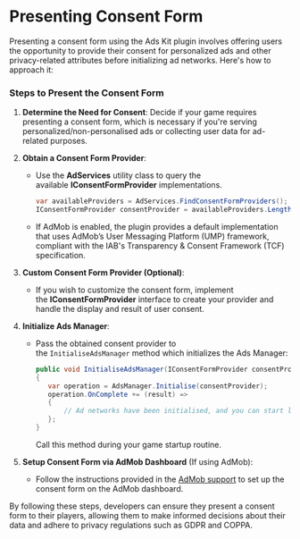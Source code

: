 # Presenting Consent Form

Presenting a consent form using the Ads Kit plugin involves offering users the opportunity to provide their consent for personalized ads and other privacy-related attributes before initializing ad networks. Here's how to approach it:

### Steps to Present the Consent Form

1. **Determine the Need for Consent**: Decide if your game requires presenting a consent form, which is necessary if you're serving personalized/non-personalised ads or collecting user data for ad-related purposes.

2. **Obtain a Consent Form Provider**:
   
   - Use the **AdServices** utility class to query the available **IConsentFormProvider** implementations. 
     
     ```csharp
     var availableProviders = AdServices.FindConsentFormProviders();
     IConsentFormProvider consentProvider = availableProviders.Length > 0 ? availableProviders[0] : null;
     ```
   
   - If AdMob is enabled, the plugin provides a default implementation that uses AdMob’s User Messaging Platform (UMP) framework, compliant with the IAB's Transparency & Consent Framework (TCF) specification.

3. **Custom Consent Form Provider (Optional)**:
   
   - If you wish to customize the consent form, implement the **IConsentFormProvider** interface to create your provider and handle the display and result of user consent.

4. **Initialize Ads Manager**:
   
   - Pass the obtained consent provider to the `InitialiseAdsManager` method which initializes the Ads Manager:
     
     ```csharp
     public void InitialiseAdsManager(IConsentFormProvider consentProvider)
     {
        var operation = AdsManager.Initialise(consentProvider);
        operation.OnComplete += (result) =>
        {
            // Ad networks have been initialised, and you can start loading/showing ads
        };
     }
     ```
     
     Call this method during your game startup routine.

5. **Setup Consent Form via AdMob Dashboard** (If using AdMob):
   
   - Follow the instructions provided in the [AdMob support](https://support.google.com/admob/answer/10113207) to set up the consent form on the AdMob dashboard.

By following these steps, developers can ensure they present a consent form to their players, allowing them to make informed decisions about their data and adhere to privacy regulations such as GDPR and COPPA.
